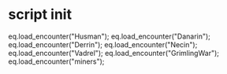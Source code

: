 # script init





eq.load_encounter("Husman");
eq.load_encounter("Danarin");
eq.load_encounter("Derrin");
eq.load_encounter("Necin");
eq.load_encounter("Vadrel");
eq.load_encounter("GrimlingWar");
eq.load_encounter("miners");
